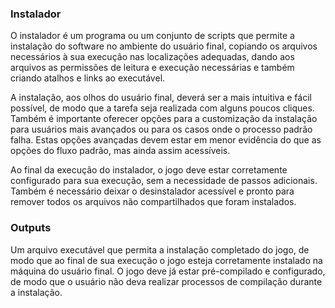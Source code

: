 ### Instalador

O instalador é um programa ou um conjunto de scripts que permite a
instalação do software no ambiente do usuário final, copiando os
arquivos necessários à sua execução nas localizações adequadas, dando aos
arquivos as permissões de leitura e execução necessárias e também criando
atalhos e links ao executável.

A instalação, aos olhos do usuário final, deverá ser a mais intuitiva e
fácil possível, de modo que a tarefa seja realizada com alguns poucos cliques.
Também é importante oferecer opções para a customização da instalação para
usuários mais avançados ou para os casos onde o processo padrão falha. Estas
opções avançadas devem estar em menor evidência do que as opções do fluxo
padrão, mas ainda assim acessíveis.

Ao final da execução do instalador, o jogo deve estar corretamente configurado
para sua execução, sem a necessidade de passos adicionais. Também é
necessário deixar o desinstalador acessível e pronto para remover todos os
arquivos não compartilhados que foram instalados.

### Outputs

Um arquivo executável que permita a instalação completado do jogo, de modo que
ao final de sua execução o jogo esteja corretamente instalado na máquina do
usuário final. O jogo deve já estar pré-compilado e configurado, de modo que o
usuário não deva realizar processos de compilação durante a instalação.
